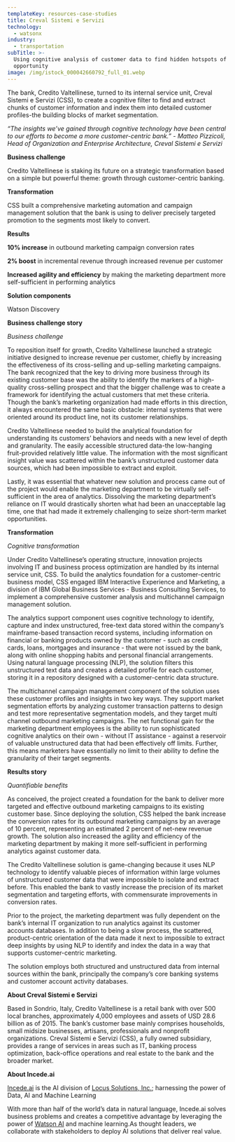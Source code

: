```yaml
---
templateKey: resources-case-studies
title: Creval Sistemi e Servizi
technology:
  - watsonx
industry:
  - transportation
subTitle: >-
  Using cognitive analysis of customer data to find hidden hotspots of
  opportunity
image: /img/istock_000042660792_full_01.webp
---
```

The bank, Credito Valtellinese, turned to its internal service unit, Creval Sistemi e Servizi (CSS), to create a cognitive filter to find and extract chunks of customer information and index them into detailed customer profiles-the building blocks of market segmentation.

*“The insights we’ve gained through cognitive technology have been central to our efforts to become a more customer-centric bank.” - Matteo Pizzicoli, Head of Organization and Enterprise Architecture, Creval Sistemi e Servizi*

**Business challenge**

Credito Valtellinese is staking its future on a strategic transformation based on a simple but powerful theme: growth through customer-centric banking.

**Transformation**

CSS built a comprehensive marketing automation and campaign management solution that the bank is using to deliver precisely targeted promotion to the segments most likely to convert.

**Results**

**10% increase** in outbound marketing campaign conversion rates

**2% boost** in incremental revenue through increased revenue per customer

**Increased agility and efficiency** by making the marketing department more self-sufficient in performing analytics

**Solution components**

Watson Discovery

**Business challenge story**

*Business challenge*

To reposition itself for growth, Credito Valtellinese launched a strategic initiative designed to increase revenue per customer, chiefly by increasing the effectiveness of its cross-selling and up-selling marketing campaigns. The bank recognized that the key to driving more business through its existing customer base was the ability to identify the markers of a high-quality cross-selling prospect and that the bigger challenge was to create a framework for identifying the actual customers that met these criteria. Though the bank’s marketing organization had made efforts in this direction, it always encountered the same basic obstacle: internal systems that were oriented around its product line, not its customer relationships.

Credito Valtellinese needed to build the analytical foundation for understanding its customers’ behaviors and needs with a new level of depth and granularity. The easily accessible structured data-the low-hanging fruit-provided relatively little value. The information with the most significant insight value was scattered within the bank’s unstructured customer data sources, which had been impossible to extract and exploit.

Lastly, it was essential that whatever new solution and process came out of the project would enable the marketing department to be virtually self-sufficient in the area of analytics. Dissolving the marketing department’s reliance on IT would drastically shorten what had been an unacceptable lag time, one that had made it extremely challenging to seize short-term market opportunities.

**Transformation**

*Cognitive transformation*

Under Credito Valtellinese’s operating structure, innovation projects involving IT and business process optimization are handled by its internal service unit, CSS. To build the analytics foundation for a customer-centric business model, CSS engaged IBM Interactive Experience and Marketing, a division of IBM Global Business Services - Business Consulting Services, to implement a comprehensive customer analysis and multichannel campaign management solution.

The analytics support component uses cognitive technology to identify, capture and index unstructured, free-text data stored within the company’s mainframe-based transaction record systems, including information on financial or banking products owned by the customer - such as credit cards, loans, mortgages and insurance - that were not issued by the bank, along with online shopping habits and personal financial arrangements. Using natural language processing (NLP), the solution filters this unstructured text data and creates a detailed profile for each customer, storing it in a repository designed with a customer-centric data structure.

The multichannel campaign management component of the solution uses these customer profiles and insights in two key ways. They support market segmentation efforts by analyzing customer transaction patterns to design and test more representative segmentation models, and they target multi channel outbound marketing campaigns. The net functional gain for the marketing department employees is the ability to run sophisticated cognitive analytics on their own - without IT assistance - against a reservoir of valuable unstructured data that had been effectively off limits. Further, this means marketers have essentially no limit to their ability to define the granularity of their target segments.

**Results story**

*Quantifiable benefits*

As conceived, the project created a foundation for the bank to deliver more targeted and effective outbound marketing campaigns to its existing customer base. Since deploying the solution, CSS helped the bank increase the conversion rates for its outbound marketing campaigns by an average of 10 percent, representing an estimated 2 percent of net-new revenue growth. The solution also increased the agility and efficiency of the marketing department by making it more self-sufficient in performing analytics against customer data.

The Credito Valtellinese solution is game-changing because it uses NLP technology to identify valuable pieces of information within large volumes of unstructured customer data that were impossible to isolate and extract before. This enabled the bank to vastly increase the precision of its market segmentation and targeting efforts, with commensurate improvements in conversion rates.

Prior to the project, the marketing department was fully dependent on the bank’s internal IT organization to run analytics against its customer accounts databases. In addition to being a slow process, the scattered, product-centric orientation of the data made it next to impossible to extract deep insights by using NLP to identify and index the data in a way that supports customer-centric marketing.

The solution employs both structured and unstructured data from internal sources within the bank, principally the company’s core banking systems and customer account activity databases.

**About Creval Sistemi e Servizi**

Based in Sondrio, Italy, Credito Valtellinese is a retail bank with over 500 local branches, approximately 4,000 employees and assets of USD 28.6 billion as of 2015. The bank’s customer base mainly comprises households, small midsize businesses, artisans, professionals and nonprofit organizations. Creval Sistemi e Servizi (CSS), a fully owned subsidiary, provides a range of services in areas such as IT, banking process optimization, back-office operations and real estate to the bank and the broader market.

**About Incede.ai**

[Incede.ai](https://www.incede.ai) is the AI division of [Locus Solutions, Inc.](http://www.locussolutions.com); harnessing the power of Data, AI and Machine Learning

With more than half of the world’s data in natural language, Incede.ai solves business problems and creates a competitive advantage by leveraging the power of [Watson AI](https://www.ibm.com/watson) and machine learning.As thought leaders, we collaborate with stakeholders to deploy AI solutions that deliver real value.
